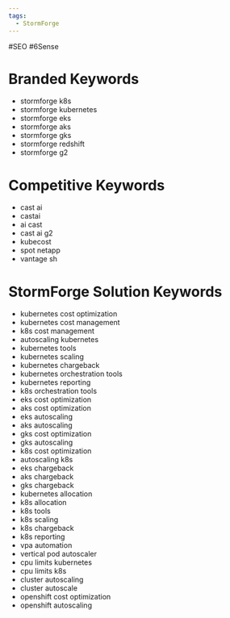 ```yaml
---
tags:
  - StormForge
---
```

#SEO #6Sense

# Branded Keywords
- stormforge k8s
- stormforge kubernetes
- stormforge eks
- stormforge aks
- stormforge gks
- stormforge redshift
- stormforge g2

# Competitive Keywords
- cast ai
- castai
- ai cast
- cast ai g2
- kubecost
- spot netapp
- vantage sh

# StormForge Solution Keywords
- kubernetes cost optimization
- kubernetes cost management
- k8s cost management
- autoscaling kubernetes
- kubernetes tools
- kubernetes scaling
- kubernetes chargeback
- kubernetes orchestration tools
- kubernetes reporting
- k8s orchestration tools
- eks cost optimization
- aks cost optimization
- eks autoscaling
- aks autoscaling
- gks cost optimization
- gks autoscaling
- k8s cost optimization
- autoscaling k8s
- eks chargeback
- aks chargeback
- gks chargeback
- kubernetes allocation
- k8s allocation
- k8s tools
- k8s scaling
- k8s chargeback
- k8s reporting
- vpa automation
- vertical pod autoscaler
- cpu limits kubernetes
- cpu limits k8s
- cluster autoscaling 
- cluster autoscale
- openshift cost optimization
- openshift autoscaling






